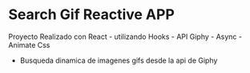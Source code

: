 # Search Gif Reactive APP

Proyecto Realizado con React - utilizando Hooks - API Giphy - Async - Animate Css 

* Busqueda dinamica de imagenes gifs desde la api de Giphy